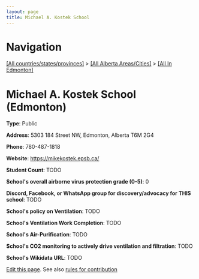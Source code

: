 ```yaml
---
layout: page
title: Michael A. Kostek School
---
```

# Navigation

[[All countries/states/provinces]](../../..) > [[All Alberta Areas/Cities]](../..) > [[All In Edmonton]](..)

# Michael A. Kostek School (Edmonton)

**Type**: Public

**Address**: 5303 184 Street NW, Edmonton, Alberta T6M 2G4

**Phone**: 780-487-1818

**Website**: <https://mikekostek.epsb.ca/>

**Student Count**: TODO

**School's overall airborne virus protection grade (0-5)**: 0

**Discord, Facebook, or WhatsApp group for discovery/advocacy for THIS school**: TODO

**School's policy on Ventilation**: TODO

**School's Ventilation Work Completion**: TODO

**School's Air-Purification**: TODO

**School's CO2 monitoring to actively drive ventilation and filtration**: TODO

**School's Wikidata URL**: TODO


[Edit this page](https://github.com/ventilate-schools/AB/edit/main/./Edmonton/Michael_A._Kostek_School.md). See also [rules for contribution](../../../contribution-rules/)